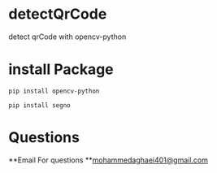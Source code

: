 detectQrCode
====================
detect qrCode with opencv-python


install Package
====================
```
pip install opencv-python
```

```
pip install segno
```
Questions
====================
**Email For questions 
**mohammedaghaei401@gmail.com